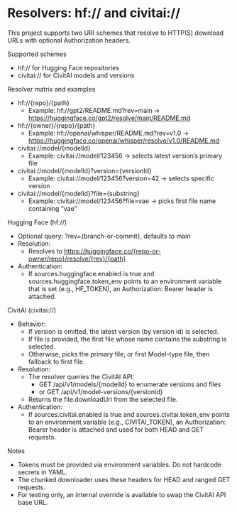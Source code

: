 # Resolvers: hf:// and civitai://

This project supports two URI schemes that resolve to HTTP(S) download URLs with optional Authorization headers.

Supported schemes
- hf:// for Hugging Face repositories
- civitai:// for CivitAI models and versions

Resolver matrix and examples
- hf://{repo}/{path}
  - Example: hf://gpt2/README.md?rev=main → https://huggingface.co/gpt2/resolve/main/README.md
- hf://{owner}/{repo}/{path}
  - Example: hf://openai/whisper/README.md?rev=v1.0 → https://huggingface.co/openai/whisper/resolve/v1.0/README.md
- civitai://model/{modelId}
  - Example: civitai://model/123456 → selects latest version’s primary file
- civitai://model/{modelId}?version={versionId}
  - Example: civitai://model/123456?version=42 → selects specific version
- civitai://model/{modelId}?file={substring}
  - Example: civitai://model/123456?file=vae → picks first file name containing “vae”

Hugging Face (hf://)
- Optional query: ?rev={branch-or-commit}, defaults to main
- Resolution:
  - Resolves to https://huggingface.co/{repo-or-owner/repo}/resolve/{rev}/{path}
- Authentication:
  - If sources.huggingface.enabled is true and sources.huggingface.token_env points to an environment variable that is set (e.g., HF_TOKEN), an Authorization: Bearer <token> header is attached.

CivitAI (civitai://)
- Behavior:
  - If version is omitted, the latest version (by version id) is selected.
  - If file is provided, the first file whose name contains the substring is selected.
  - Otherwise, picks the primary file, or first Model-type file, then fallback to first file.
- Resolution:
  - The resolver queries the CivitAI API:
    - GET /api/v1/models/{modelId} to enumerate versions and files
    - or GET /api/v1/model-versions/{versionId}
  - Returns the file.downloadUrl from the selected file.
- Authentication:
  - If sources.civitai.enabled is true and sources.civitai.token_env points to an environment variable (e.g., CIVITAI_TOKEN), an Authorization: Bearer <token> header is attached and used for both HEAD and GET requests.

Notes
- Tokens must be provided via environment variables. Do not hardcode secrets in YAML.
- The chunked downloader uses these headers for HEAD and ranged GET requests.
- For testing only, an internal override is available to swap the CivitAI API base URL.

